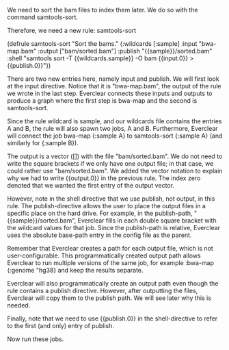 We need to sort the bam files to index them later. We do so with the command samtools-sort.

Therefore, we need a new rule: samtools-sort

(defrule samtools-sort
"Sort the bams."
{:wildcards [:sample]
:input     "bwa-map.bam"
:output    ["bam/sorted.bam"]
:publish   "{{sample}}/sorted.bam"
:shell     "samtools sort -T {{wildcards.sample}} -O bam {{input.0}} > {{publish.0}}"})

There are two new entries here, namely input and publish. We will first look at the input directive. Notice that it is "bwa-map.bam", the output of the rule we wrote in the last step. Everclear connects these inputs and outputs to produce a graph where the first step is bwa-map and the second is samtools-sort.

Since the rule wildcard is sample, and our wildcards file contains the entries A and B, the rule will also spawn two jobs, A and B. Furthermore, Everclear will connect the job bwa-map {:sample A} to samtools-sort {:sample A} (and similarly for {:sample B}).

The output is a vector ([]) with the file "bam/sorted.bam". We do not need to write the square brackets if we only have one output file; in that case, we could rather use "bam/sorted.bam". We added the vector notation to explain why we had to write {{output.0}} in the previous rule. The index zero denoted that we wanted the first entry of the output vector.

However, note in the shell directive that we use publish, not output, in this rule. The publish-directive allows the user to place the output files in a specific place on the hard drive. For example, in the publish-path, "{{sample}}/sorted.bam", Everclear fills in each double square bracket with the wildcard values for that job. Since the publish-path is relative, Everclear uses the absolute base-path entry in the config file as the parent.

Remember that Everclear creates a path for each output file, which is not user-configurable. This programmatically created output path allows Everclear to run multiple versions of the same job, for example :bwa-map {:genome "hg38} and keep the results separate.

Everclear will also programmatically create an output path even though the rule contains a publish directive. However, after outputting the files, Everclear will copy them to the publish path. We will see later why this is needed.

Finally, note that we need to use {{publish.0}} in the shell-directive to refer to the first (and only) entry of publish.

Now run these jobs.